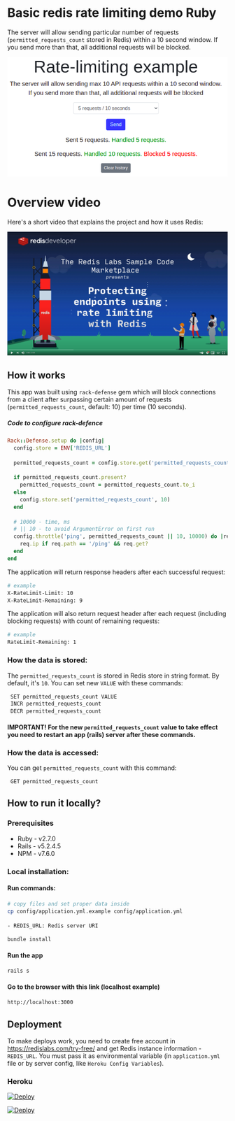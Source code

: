 # Basic redis rate limiting demo Ruby

The server will allow sending particular number of requests (`permitted_requests_count` stored in Redis) within a 10 second window. If you send more than that, all additional requests will be blocked.

![How it works](./public/example.png)

# Overview video

Here's a short video that explains the project and how it uses Redis:

[![Watch the video on YouTube](public/YTThumbnail.png)](https://www.youtube.com/watch?v=Fk1rVm-iaDo)

## How it works

This app was built using `rack-defense` gem which will block connections from a client after surpassing certain amount of requests (`permitted_requests_count`, default: 10) per time (10 seconds).

##### Code to configure rack-defence

```Ruby
Rack::Defense.setup do |config|
  config.store = ENV['REDIS_URL']

  permitted_requests_count = config.store.get('permitted_requests_count')

  if permitted_requests_count.present?
    permitted_requests_count = permitted_requests_count.to_i
  else
    config.store.set('permitted_requests_count', 10)
  end

  # 10000 - time, ms
  # || 10 - to avoid ArgumentError on first run
  config.throttle('ping', permitted_requests_count || 10, 10000) do |req|
    req.ip if req.path == '/ping' && req.get?
  end
end
```

The application will return response headers after each successful request:

```sh
# example
X-RateLimit-Limit: 10
X-RateLimit-Remaining: 9
```

The application will also return request header after each request (including blocking requests) with count of remaining requests:

```sh
# example
RateLimit-Remaining: 1
```

### How the data is stored:

The `permitted_requests_count` is stored in Redis store in string format. By default, it's `10`. You can set new `VALUE` with these commands:

```sh
 SET permitted_requests_count VALUE
 INCR permitted_requests_count
 DECR permitted_requests_count
```

#### IMPORTANT! For the new `permitted_requests_count` value to take effect you need to restart an app (rails) server after these commands.

### How the data is accessed:

You can get `permitted_requests_count` with this command:

```sh
 GET permitted_requests_count
```

## How to run it locally?

### Prerequisites

- Ruby - v2.7.0
- Rails - v5.2.4.5
- NPM - v7.6.0

### Local installation:

#### Run commands:

```sh
# copy files and set proper data inside
cp config/application.yml.example config/application.yml

- REDIS_URL: Redis server URI
```

```sh
bundle install
```

#### Run the app

```sh
rails s
```

#### Go to the browser with this link (localhost example)

```sh
http://localhost:3000
```

## Deployment

To make deploys work, you need to create free account in https://redislabs.com/try-free/ and get Redis instance information - `REDIS_URL`. You must pass it as environmental variable (in `application.yml` file or by server config, like `Heroku Config Variables`).

### Heroku

[![Deploy](https://www.herokucdn.com/deploy/button.svg)](https://heroku.com/deploy)

[![Deploy](https://deploy.cloud.run/button.svg)](https://deploy.cloud.run?git_repo=https://github.com/redis-developer/basic-redis-rate-limiting-demo-ruby)
